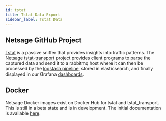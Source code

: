 ```yaml
---
id: tstat
title: Tstat Data Export
sidebar_label: Tstat Data
---
```


## Netsage GitHub Project

[Tstat](http://tstat.polito.it/) is a passive sniffer that provides insights into traffic patterns.  The Netsage [tstat-transport](https://github.com/netsage-project/tstat-transport) project provides client programs to parse the captured data and send it to a rabbitmq host where it can then be processed by the [logstash pipeline](logstash), stored in elasticsearch, and finally displayed in our Grafana [dashboards](https://github.com/netsage-project/netsage-grafana-configs).

## Docker 

Netsage Docker images exist on Docker Hub for tstat and tstat_transport. This is still in a beta state and is in development.  The initial documentation is available [here](https://github.com/netsage-project/tstat-transport/blob/master/docs/docker.md).  



